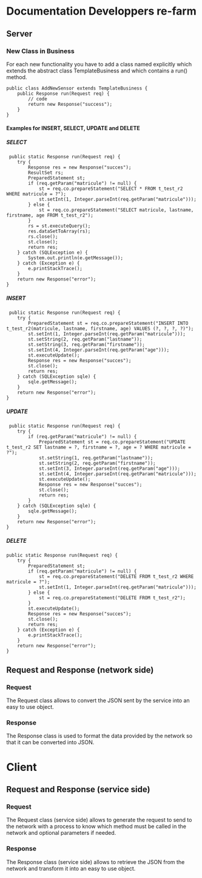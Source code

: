 # Documentation Developpers re-farm 


## Server 

### New Class in Business
For each new functionality you have to add a class named explicitly which extends the abstract class TemplateBusiness and which contains a run() method.

```
public class AddNewSensor extends TemplateBusiness {
    public Response run(Request req) {
        // code
        return new Response("success");
    }
}
```

#### Examples for INSERT, SELECT, UPDATE and DELETE

##### SELECT 
```
 public static Response run(Request req) {
    try {
        Response res = new Response("succes");
        ResultSet rs;
        PreparedStatement st;
        if (req.getParam("matricule") != null) {
            st = req.co.prepareStatement("SELECT * FROM t_test_r2 WHERE matricule = ?");
            st.setInt(1, Integer.parseInt(req.getParam("matricule")));
        } else {
            st = req.co.prepareStatement("SELECT matricule, lastname, firstname, age FROM t_test_r2");
        }
        rs = st.executeQuery();
        res.dataSetToArray(rs);
        rs.close();
        st.close();
        return res;
    } catch (SQLException e) {
        System.out.println(e.getMessage());
    } catch (Exception e) {
        e.printStackTrace();
    }
    return new Response("error");
}
```

##### INSERT 
```
 public static Response run(Request req) {
    try {
        PreparedStatement st = req.co.prepareStatement("INSERT INTO t_test_r2(matricule, lastname, firstname, age) VALUES (?, ?, ?, ?)");
        st.setInt(1, Integer.parseInt(req.getParam("matricule")));
        st.setString(2, req.getParam("lastname"));
        st.setString(3, req.getParam("firstname"));
        st.setInt(4, Integer.parseInt(req.getParam("age")));
        st.executeUpdate();
        Response res = new Response("succes");
        st.close();
        return res;
    } catch (SQLException sqle) {
        sqle.getMessage();
    }
    return new Response("error");
}
```

##### UPDATE 
```
 public static Response run(Request req) {
    try {
        if (req.getParam("matricule") != null) {
            PreparedStatement st = req.co.prepareStatement("UPDATE t_test_r2 SET lastname = ?, firstname = ?, age = ? WHERE matricule = ?");
            st.setString(1, req.getParam("lastname"));
            st.setString(2, req.getParam("firstname"));
            st.setInt(3, Integer.parseInt(req.getParam("age")));
            st.setInt(4, Integer.parseInt(req.getParam("matricule")));
            st.executeUpdate();
            Response res = new Response("succes");
            st.close();
            return res;
        }
    } catch (SQLException sqle) {
        sqle.getMessage();
    }
    return new Response("error");
}
```

##### DELETE 
```
public static Response run(Request req) {
    try {
        PreparedStatement st;
        if (req.getParam("matricule") != null) {
            st = req.co.prepareStatement("DELETE FROM t_test_r2 WHERE matricule = ?");
            st.setInt(1, Integer.parseInt(req.getParam("matricule")));
        } else {
            st = req.co.prepareStatement("DELETE FROM t_test_r2");
        }
        st.executeUpdate();
        Response res = new Response("succes");
        st.close();
        return res;
    } catch (Exception e) {
        e.printStackTrace();
    }
    return new Response("error");
}
```

## Request and Response (network side)

### Request
The Request class allows to convert the JSON sent by the service into an easy to use object.

### Response
The Response class is used to format the data provided by the network so that it can be converted into JSON.

# Client

## Request and Response (service side)

### Request
The Request class (service side) allows to generate the request to send to the network with a process to know which method must be called in the network and optional parameters if needed.

### Response
The Response class (service side) allows to retrieve the JSON from the network and transform it into an easy to use object.
